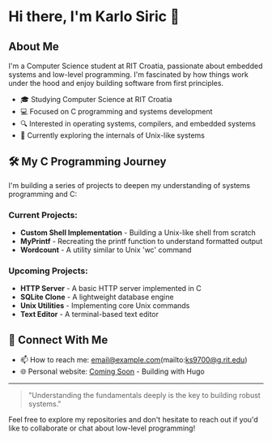 # Hi there, I'm Karlo Siric 👋

## About Me

I'm a Computer Science student at RIT Croatia, passionate about embedded systems and low-level programming. I'm fascinated by how things work under the hood and enjoy building software from first principles.

- 🎓 Studying Computer Science at RIT Croatia
- 💻 Focused on C programming and systems development
- 🔍 Interested in operating systems, compilers, and embedded systems
- 🌱 Currently exploring the internals of Unix-like systems

## 🛠️ My C Programming Journey

I'm building a series of projects to deepen my understanding of systems programming and C:

### Current Projects:

- **Custom Shell Implementation** - Building a Unix-like shell from scratch
- **MyPrintf** - Recreating the printf function to understand formatted output
- **Wordcount** - A utility similar to Unix 'wc' command

### Upcoming Projects:

- **HTTP Server** - A basic HTTP server implemented in C
- **SQLite Clone** - A lightweight database engine
- **Unix Utilities** - Implementing core Unix commands
- **Text Editor** - A terminal-based text editor

## 🔗 Connect With Me

- 📫 How to reach me: [email@example.com](mailto:ksiric99@gmail.com)(mailto:ks9700@g.rit.edu)
- 🌐 Personal website: [Coming Soon](https://claude.ai/chat/e25c54ea-a5d8-4021-a453-ca4f9b4eed12#) - Building with Hugo

------

> "Understanding the fundamentals deeply is the key to building robust systems."

Feel free to explore my repositories and don't hesitate to reach out if you'd like to collaborate or chat about low-level programming!
